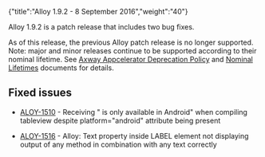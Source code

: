 {"title":"Alloy 1.9.2 - 8 September 2016","weight":"40"}

Alloy 1.9.2 is a patch release that includes two bug fixes.

As of this release, the previous Alloy patch release is no longer supported. Note: major and minor releases continue to be supported according to their nominal lifetime. See [Axway Appcelerator Deprecation Policy](/docs/appc/AMPLIFY_Appcelerator_Services_Overview/Axway_Appcelerator_Deprecation_Policy/) and [Nominal Lifetimes](/docs/appc/AMPLIFY_Appcelerator_Services_Overview/Axway_Appcelerator_Product_Lifecycle/#NominalLifetimes) documents for details.

## Fixed issues

* [ALOY-1510](https://jira.appcelerator.org/browse/ALOY-1510) - Receiving "<SearchView> is only available in Android" when compiling tableview despite platform="android" attribute being present

* [ALOY-1516](https://jira.appcelerator.org/browse/ALOY-1516) - Alloy: Text property inside LABEL element not displaying output of any method in combination with any text correctly
